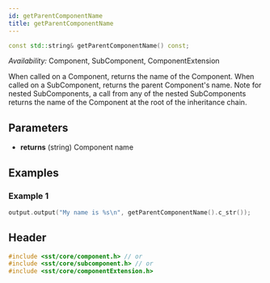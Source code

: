 ```yaml
---
id: getParentComponentName
title: getParentComponentName
---
```

<!---
SAND202X-XXXX X
Source: location of source document if any
--->
```cpp
const std::string& getParentComponentName() const;
```
*Availability:* Component, SubComponent, ComponentExtension

When called on a Component, returns the name of the Component. When called on a SubComponent, returns the parent Component's name. Note for nested SubComponents, a call from any of the nested SubComponents returns the name of the Component at the root of the inheritance chain. 

## Parameters
* **returns** (string) Component name


## Examples

<!--- SOURCE_CODE: None --->
### Example 1
```cpp
output.output("My name is %s\n", getParentComponentName().c_str());
```

## Header
```cpp
#include <sst/core/component.h> // or
#include <sst/core/subcomponent.h> // or
#include <sst/core/componentExtension.h>
```